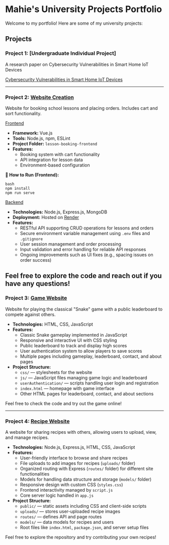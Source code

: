 # Mahie's University Projects Portfolio

Welcome to my portfolio! Here are some of my university projects:

## Projects

### Project 1: [Undergraduate Individual Project]
A research paper on Cybersecurity Vulnerabilities in Smart Home IoT Devices

[Cybersecurity Vulnerabilities in Smart Home IoT Devices](https://github.com/Mahie786/portfolio/blob/main/MIDDLESEX%20UNIVERSITY.pdf)

---

### Project 2: [Website Creation](https://github.com/Mahie786/school-lessons)

Website for booking school lessons and placing orders. Includes cart and sort functionality.

[Frontend](https://github.com/Mahie786/school-lessons)
- **Framework:** Vue.js  
- **Tools:** Node.js, npm, ESLint  
- **Project Folder:** `lesson-booking-frontend`  
- **Features:**
  - Booking system with cart functionality
  - API integration for lesson data
  - Environment-based configuration

**🔧 How to Run (Frontend):**
```
bash
npm install
npm run serve
```

[Backend](https://github.com/Mahie786/lesson-booking-backend)
- **Technologies:** Node.js, Express.js, MongoDB  
- **Deployment:** Hosted on [Render](https://render.com)  
- **Features:**
  - RESTful API supporting CRUD operations for lessons and orders
  - Secure environment variable management using `.env` files and `.gitignore`
  - User session management and order processing
  - Input validation and error handling for reliable API responses
  - Ongoing improvements such as UI fixes (e.g., spacing issues on order success)

Feel free to explore the code and reach out if you have any questions!
---

### Project 3: [Game Website](https://github.com/Mahie786/portfolio/tree/main/gameJS)

Website for playing the classical "Snake" game with a public leaderboard to compete against others.

- **Technologies:** HTML, CSS, JavaScript  
- **Features:**
  - Classic Snake gameplay implemented in JavaScript
  - Responsive and interactive UI with CSS styling
  - Public leaderboard to track and display high scores
  - User authentication system to allow players to save scores
  - Multiple pages including gameplay, leaderboard, contact, and about pages
- **Project Structure:**
  - `css/` — stylesheets for the website
  - `js/` — JavaScript files managing game logic and leaderboard
  - `userAuthentication/` — scripts handling user login and registration
  - `index.html` — homepage with game interface
  - Other HTML pages for leaderboard, contact, and about sections

Feel free to check the code and try out the game online!


---
### Project 4: [Recipe Website](https://github.com/Mahie786/portfolio/tree/main/Recipe/Recipe)

A website for sharing recipes with others, allowing users to upload, view, and manage recipes.

- **Technologies:** Node.js, Express.js, HTML, CSS, JavaScript  
- **Features:**
  - User-friendly interface to browse and share recipes
  - File uploads to add images for recipes (`uploads/` folder)
  - Organized routing with Express (`routes/` folder) for different site functionalities
  - Models for handling data structure and storage (`models/` folder)
  - Responsive design with custom CSS (`styles.css`)
  - Frontend interactivity managed by `script.js`
  - Core server logic handled in `app.js`
- **Project Structure:**
  - `public/` — static assets including CSS and client-side scripts
  - `uploads/` — stores user-uploaded recipe images
  - `routes/` — defines API and page routes
  - `models/` — data models for recipes and users
  - Root files like `index.html`, `package.json`, and server setup files

Feel free to explore the repository and try contributing your own recipes!

